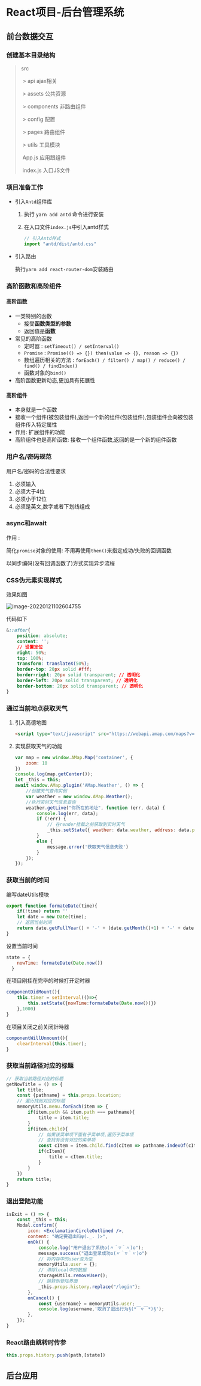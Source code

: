 # React项目-后台管理系统
## 前台数据交互
### 创建基本目录结构

>src
>
>​	> api	ajax相关
>
>​	> assets	公共资源
>
>​	> components	非路由组件
>
>​	> config	配置
>
>​	> pages	路由组件
>
>​	> utils	工具模块
>
>​	   App.js	应用跟组件
>
>​	   index.js	入口JS文件

### 项目准备工作

* 引入`Antd`组件库

  1. 执行 `yarn add antd` 命令进行安装

  2. 在入口文件`index.js`中引入antd样式

     ```js
     // 引入Antd样式
     import "antd/dist/antd.css"
     ```

* 引入路由

  执行`yarn add react-router-dom`安装路由

### 高阶函数和高阶组件

#### 高阶函数

- 一类特别的函数
  - 接受**函数类型的参数**
  - 返回值是**函数**
- 常见的高阶函数
  * 定时器 : `setTimeout() / setInterval()`
  * `Promise` : `Promise(() => {}) then(value => {}, reason => {})`
  * 数组遍历相关的方法 : `forEach() / filter() / map() / reduce() / find() / findIndex()`
  * 函数对象的`bind()`
- 高阶函数更新动态,更加具有拓展性

#### 高阶组件

* 本身就是一个函数
* 接收一个组件(被包装组件),返回一个新的组件(包装组件),包装组件会向被包装组件传入特定属性
* 作用: 扩展组件的功能
* 高阶组件也是高阶函数: 接收一个组件函数,返回的是一个新的组件函数

### 用户名/密码规范

用户名/密码的合法性要求

1. 必须输入
2. 必须大于4位
3. 必须小于12位
4. 必须是英文,数字或者下划线组成

### async和await

作用 : 

简化`promise`对象的使用: 不用再使用`then()`来指定成功/失败的回调函数

以同步编码(没有回调函数了)方式实现异步流程 

### CSS伪元素实现样式

效果如图

![image-20220121102604755](C:\Users\admin\AppData\Roaming\Typora\typora-user-images\image-20220121102604755.png)

代码如下

```css
&::after{
    position: absolute;
    content: '';
    // 设置定位
    right: 50%;
    top: 100%;
    transform: translateX(50%);
    border-top: 20px solid #fff;
    border-right: 20px solid transparent; // 透明化
    border-left: 20px solid transparent; // 透明化
    border-bottom: 20px solid transparent; // 透明化
}
```

### 通过当前地点获取天气

1. 引入高德地图

   ```html
   <script type="text/javascript" src="https://webapi.amap.com/maps?v=1.4.15&key=___"></script> 
   ```

2. 实现获取天气的功能

   ```js
   var map = new window.AMap.Map('container', {
       zoom: 10
   })
   console.log(map.getCenter());
   let _this = this;
   await window.AMap.plugin('AMap.Weather', () => {
       //创建天气查询实例
       var weather = new window.AMap.Weather();
       //执行实时天气信息查询
       weather.getLive("你所在的地址", function (err, data) {
           console.log(err, data);
           if (!err) {
               // 在render挂载之前获取到实时天气
               _this.setState({ weather: data.weather, address: data.province + "省" + data.city })
           }
           else {
               message.error('获取天气信息失败')
           }
       });
   });
   ```

### 获取当前的时间

编写dateUtils模块

```js
export function formateDate(time){
    if(!time) return ''
    let date = new Date(time);
    // 返回当前时间
    return date.getFullYear() + '-' + (date.getMonth()+1) + '-' + date.getDate() + ' ' + date.getHours() + ':' + date.getMinutes() + ':' + date.getSeconds();
}
```

设置当前时间

```jsx
state = {
    nowTime: formateDate(Date.now())
  }
```

在项目刚挂在完毕的时候打开定时器

```jsx
componentDidMount(){
    this.timer = setInterval(()=>{
        this.setState({nowTime:formateDate(Date.now())})
    },1000)
}
```

在项目关闭之前关闭計時器

```jsx
componentWillUnmount(){
    clearInterval(this.timer);
}
```

### 获取当前路径对应的标题

```jsx
// 获取当前路径对应的标题
getNowTitle = () => {
    let title;
    const {pathname} = this.props.location;
    // 遍历找到对应的标题
    memoryUtils.menu.forEach(item => {
        if(item.path && item.path === pathname){
            title = item.title;
        }
        if(item.child){
            // 如果该菜单项下面有子菜单项,遍历子菜单项
            // 查找有没有对应的菜单项
            const cItem = item.child.find(cItem => pathname.indexOf(cItem.path) === 0);
            if(cItem){
                title = cItem.title;
            }
        }
    })
    return title;
}
```

### 退出登陆功能

```jsx
isExit = () => {
    const _this = this;
    Modal.confirm({
        icon: <ExclamationCircleOutlined />,
        content: "确定要退出吗ψ(._. )>",
        onOk() {
            console.log("用户退出了系统o(〃＾▽＾〃)o");
            message.success("退出登录成功o(〃＾▽＾〃)o")
            // 将内存中的user变为空
            memoryUtils.user = {};
            // 清除local中的数据
            storageUtils.removeUser();
            // 跳转到登陆界面
            _this.props.history.replace("/login");
        },
        onCancel() {
            const {username} = memoryUtils.user;
            console.log(username,'取消了退出行为§(*￣▽￣*)§');
        },
    });
}
```

### React路由跳转时传参

```jsx
this.props.history.push(path,[state])
```

## 后台应用































